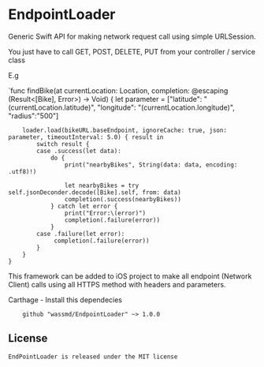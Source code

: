# EndpointLoader
Generic Swift API for making network request call using simple URLSession.

You just have to call GET, POST, DELETE, PUT from your controller / service class

E.g

`func findBike(at currentLocation: Location, completion: @escaping (Result<[Bike], Error>) -> Void) {
        let parameter = ["latitude": "\(currentLocation.latitude)", "longitude": "\(currentLocation.longitude)", "radius":"500"]

        loader.load(bikeURL.baseEndpoint, ignoreCache: true, json: parameter, timeoutInterval: 5.0) { result in
            switch result {
            case .success(let data):
                do {
                    print("nearbyBikes", String(data: data, encoding: .utf8)!)
                    
                    let nearbyBikes = try self.jsonDeconder.decode([Bike].self, from: data)
                    completion(.success(nearbyBikes))
                } catch let error {
                    print("Error:\(error)")
                    completion(.failure(error))
                }
            case .failure(let error):
                 completion(.failure(error))
            }
        }
    }

This framework can be added to iOS project to make all endpoint (Network Client) calls using all HTTPS method with headers and parameters.

Carthage - Install this dependecies

```
	github "wassmd/EndpointLoader" ~> 1.0.0
````````


## License

```
EndPointLoader is released under the MIT license
```

